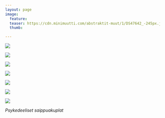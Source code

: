 ```yaml
---
layout: page
image:
  feature:
  teaser: https://cdn.minimuutti.com/abstraktit-muut/1/DS47642_-245px.jpg
  thumb:

---
```


![](https://cdn.minimuutti.com/abstraktit-muut/1/DS47455_2-800px.jpg)

![](https://cdn.minimuutti.com/abstraktit-muut/1/DS47443-800px.jpg)

![](https://cdn.minimuutti.com/abstraktit-muut/1/DS47455_1-800px.jpg)

![](https://cdn.minimuutti.com/abstraktit-muut/1/DS47546_3-800px.jpg)

![](https://cdn.minimuutti.com/abstraktit-muut/1/DS47647_2-800px.jpg)

![](https://cdn.minimuutti.com/abstraktit-muut/1/DS47642_1-800px.jpg)

![](https://cdn.minimuutti.com/abstraktit-muut/1/DS47646_1-800px.jpg)

*Psykedeeliset saippuakuplat*
